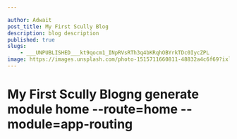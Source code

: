 ```yaml
---

author: Adwait
post_title: My First Scully Blog
description: blog description
published: true
slugs:
    - ___UNPUBLISHED___kt9qocm1_INpRVsRTh3q4bKRqhOBYrkTDc0IycZPL
image: https://images.unsplash.com/photo-1515711660811-48832a4c6f69?ixlib=rb-1.2.1&ixid=eyJhcHBfaWQiOjEyMDd9&auto=format&fit=crop&w=448&q=80
---
```


# My First Scully Blogng generate module home --route=home --module=app-routing
